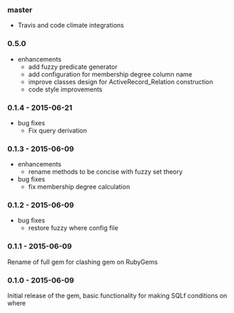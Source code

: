 ### master
* Travis and code climate integrations

### 0.5.0

* enhancements
    * add fuzzy predicate generator
    * add configuration for membership degree column name
    * improve classes design for ActiveRecord_Relation construction
    * code style improvements

### 0.1.4 - 2015-06-21

* bug fixes
    * Fix query derivation

### 0.1.3 - 2015-06-09

* enhancements
    * rename methods to be concise with fuzzy set theory
* bug fixes
    * fix membership degree calculation

### 0.1.2 - 2015-06-09

* bug fixes
    * restore fuzzy where config file

### 0.1.1 - 2015-06-09

Rename of full gem for clashing gem on RubyGems

### 0.1.0 - 2015-06-09

Initial release of the gem, basic functionality for making SQLf conditions on where
